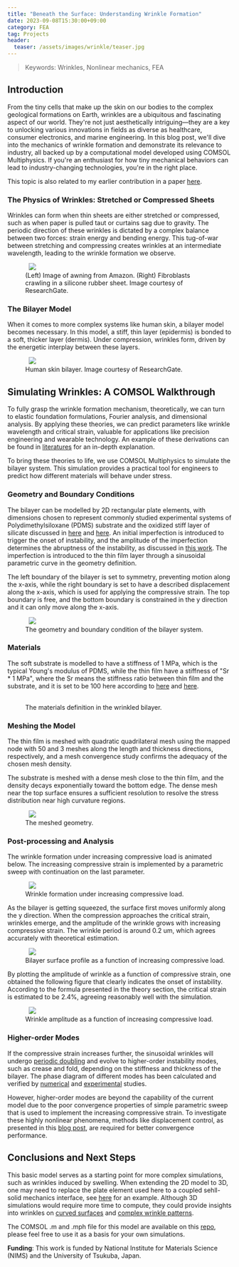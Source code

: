 ```yaml
---
title: "Beneath the Surface: Understanding Wrinkle Formation"
date: 2023-09-08T15:30:00+09:00
category: FEA
tag: Projects
header:
  teaser: /assets/images/wrinkle/teaser.jpg
---
```

> Keywords: Wrinkles, Nonlinear mechanics, FEA

## Introduction
From the tiny cells that make up the skin on our bodies to the complex geological formations on Earth, wrinkles are a ubiquitous and fascinating aspect of our world. They're not just aesthetically intriguing—they are a key to unlocking various innovations in fields as diverse as healthcare, consumer electronics, and marine engineering. In this blog post, we'll dive into the mechanics of wrinkle formation and demonstrate its relevance to industry, all backed up by a computational model developed using COMSOL Multiphysics. If you're an enthusiast for how tiny mechanical behaviors can lead to industry-changing technologies, you're in the right place.

This topic is also related to my earlier contribution in a paper [here](https://onlinelibrary.wiley.com/doi/abs/10.1002/advs.202204310).

### The Physics of Wrinkles: Stretched or Compressed Sheets
Wrinkles can form when thin sheets are either stretched or compressed, such as when paper is pulled taut or curtains sag due to gravity. The periodic direction of these wrinkles is dictated by a complex balance between two forces: strain energy and bending energy. This tug-of-war between stretching and compressing creates wrinkles at an intermediate wavelength, leading to the wrinkle formation we observe.
<figure class="half">
  <img src="/assets/images/wrinkle/cell.png">
  <img src="/assets/images/wrinkle/awning.jpg" alt="">
  <figcaption>(Left) Image of awning from Amazon. (Right) Fibroblasts crawling in a silicone rubber sheet. Image courtesy of ResearchGate.</figcaption>
</figure>

### The Bilayer Model
When it comes to more complex systems like human skin, a bilayer model becomes necessary. In this model, a stiff, thin layer (epidermis) is bonded to a soft, thicker layer (dermis). Under compression, wrinkles form, driven by the energetic interplay between these layers.

<figure style="width: 700px" class="align-center">
  <img src="/assets/images/wrinkle/skin.png">
  <figcaption>Human skin bilayer. Image courtesy of ResearchGate.</figcaption>
</figure>

## Simulating Wrinkles: A COMSOL Walkthrough
To fully grasp the wrinkle formation mechanism, theoretically, we can turn to elastic foundation formulations, Fourier analysis, and dimensional analysis. By applying these theories, we can predict parameters like wrinkle wavelength and critical strain, valuable for applications like precision engineering and wearable technology. An example of these derivations can be found in [literatures](https://www.sciencedirect.com/science/article/abs/pii/S0022509605000700) for an in-depth explanation.

To bring these theories to life, we use COMSOL Multiphysics to simulate the bilayer system. This simulation provides a practical tool for engineers to predict how different materials will behave under stress.

### Geometry and Boundary Conditions
The bilayer can be modelled by 2D rectangular plate elements, with dimensions chosen to represent commonly studied experimental systems of Polydimethylsiloxane (PDMS) substrate and the oxidized stiff layer of silicate discussed in [here](https://link.springer.com/article/10.1557/JMR.2008.0029#ref-CR9) and [here](https://reader.elsevier.com/reader/sd/pii/S0021979702985942?token=5A3F6BAF0984BB245066B3437F16BFEE0974DA8B4456ECA7B80B90196D4CA9137508974189453B270BA08EB4E4E6CA18&originRegion=us-east-1&originCreation=20211015092420). An initial imperfection is introduced to trigger the onset of instability, and the amplitude of the imperfection determines the abruptness of the instability, as discussed in [this work](https://www.comsol.jp/paper/studying-the-sensitivity-of-the-wrinkling-process-to-mesh-imperfections-using-co-15990). The imperfection is introduced to the thin film layer through a sinusoidal parametric curve in the geometry definition.

The left boundary of the bilayer is set to symmetry, preventing motion along the x-axis, while the right boundary is set to have a described displacement along the x-axis, which is used for applying the compressive strain. The top boundary is free, and the bottom boundary is constrained in the y direction and it can only move along the x-axis.

<figure style="width: 700px" class="align-center">
  <img src="/assets/images/wrinkle/bilayer.png">
  <figcaption>The geometry and boundary condition of the bilayer system.</figcaption>
</figure>

### Materials
The soft substrate is modelled to have a stiffness of 1 MPa, which is the typical Young's modulus of PDMS, while the thin film have a stiffness of "Sr * 1 MPa", where the Sr means the stiffness ratio between thin film and the substrate, and it is set to be 100 here according to [here](https://pubs.acs.org/doi/10.1021/cm990770d) and [here](https://reader.elsevier.com/reader/sd/pii/S0021979702985942?token=5A3F6BAF0984BB245066B3437F16BFEE0974DA8B4456ECA7B80B90196D4CA9137508974189453B270BA08EB4E4E6CA18&originRegion=us-east-1&originCreation=20211015092420).

<figure class="half">
  <img src="/assets/images/wrinkle/soft.png" alt="">
  <img src="/assets/images/wrinkle/hard.jpg" alt="">
  <figcaption>The materials definition in the wrinkled bilayer.</figcaption>
</figure>

### Meshing the Model
The thin film is meshed with quadratic quadrilateral mesh using the mapped node with 50 and 3 meshes along the length and thickness directions, respectively, and a mesh convergence study confirms the adequacy of the chosen mesh density.

The substrate is meshed with a dense mesh close to the thin film, and the density decays exponentially toward the bottom edge. The dense mesh near the top surface ensures a sufficient resolution to resolve the stress distribution near high curvature regions.
<figure style="width: 700px" class="align-center">
  <img src="/assets/images/wrinkle/mesh.png">
  <figcaption>The meshed geometry.</figcaption>
</figure>

### Post-processing and Analysis
The wrinkle formation under increasing compressive load is animated below. The increasing compressive strain is implemented by a parametric sweep with continuation on the last parameter.
<figure style="width: 700px" class="align-center">
  <img src="/assets/images/wrinkle/anime.gif">
  <figcaption>Wrinkle formation under increasing compressive load.</figcaption>
</figure>

As the bilayer is getting squeezed, the surface first moves uniformly along the y direction. When the compression approaches the critical strain, wrinkles emerge, and the amplitude of the wrinkle grows with increasing compressive strain. The wrinkle period is around 0.2 um, which agrees accurately with theoretical estimation.

<figure style="width: 700px" class="align-center">
  <img src="/assets/images/wrinkle/profile.png">
  <figcaption>Bilayer surface profile as a function of increasing compressive load.</figcaption>
</figure>

By plotting the amplitude of wrinkle as a function of compressive strain, one obtained the following figure that clearly indicates the onset of instability. According to the formula presented in the theory section, the critical strain is estimated to be 2.4%, agreeing reasonably well with the simulation.

<figure style="width: 700px" class="align-center">
  <img src="/assets/images/wrinkle/bifurcation.png">
  <figcaption>Wrinkle amplitude as a function of increasing compressive load.</figcaption>
</figure>

### Higher-order Modes
If the compressive strain increases further, the sinusoidal wrinkles will undergo [periodic doubling](https://www.nature.com/articles/nphys1806#Fig3) and evolve to higher-order instability modes, such as crease and fold, depending on the stiffness and thickness of the bilayer. The phase diagram of different modes has been calculated and verified by [numerical](https://www.nature.com/articles/srep08887#MOESM1) and [experimental](https://pubs.rsc.org/en/content/articlelanding/2012/sm/c2sm25859e) studies.

However, higher-order modes are beyond the capability of the current model due to the poor convergence properties of simple parametric sweep that is used to implement the increasing compressive strain. To investigate these highly nonlinear phenomena, methods like displacement control, as presented in this [blog post](https://chaozhuang22.github.io/fea/nonlinear-mss/), are required for better convergence performance.

## Conclusions and Next Steps
This basic model serves as a starting point for more complex simulations, such as wrinkles induced by swelling. When extending the 2D model to 3D, one may need to replace the plate element used here to a coupled sehll-solid mechanics interface, see [here](https://chaozhuang22.github.io/fea/nonlinear-mss/) for an example. Although 3D simulations would require more time to compute, they could provide insights into wrinkles on [curved surfaces](https://journals.aps.org/prl/abstract/10.1103/PhysRevLett.106.234301) and [complex wrinkle patterns](https://doi.org/10.1115/1.1756141).

The COMSOL .m and .mph file for this model are available on this [repo](https://github.com/Chaozhuang22/wrinkle), please feel free to use it as a basis for your own simulations.

<strong>Funding</strong>: This work is funded by National Institute for Materials Science (NIMS) and the University of Tsukuba, Japan.
